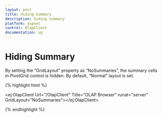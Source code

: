 ```yaml
---
layout: post
title: Hiding-Summary
description: hiding summary
platform: aspnet
control: OlapClient
documentation: ug
---
```


# Hiding Summary

By setting the “GridLayout” property as “NoSummaries”, the summary cells in PivotGrid control is hidden. By default, “Normal” layout is set.

{% highlight html %}

<ej:OlapClient Url="/OlapClient" Title="OLAP Browser" runat="server" GridLayout="NoSummaries"></ej:OlapClient>
    
{% endhighlight %}

